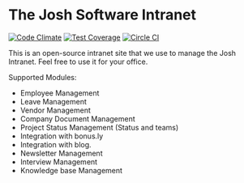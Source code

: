 The Josh Software Intranet
==========================

[![Code
Climate](https://codeclimate.com/repos/549ae4f0e30ba03172003412/badges/403d2739f25116e79386/gpa.svg)](https://codeclimate.com/repos/549ae4f0e30ba03172003412/feed)
[![Test
Coverage](https://codeclimate.com/repos/549ae4f0e30ba03172003412/badges/403d2739f25116e79386/coverage.svg)](https://codeclimate.com/repos/549ae4f0e30ba03172003412/coverage)
[![Circle CI](https://circleci.com/gh/joshsoftware/intranet/tree/leave_application.png?circle-token=e86497e83abfe2fa8a37211d7e443fda4a568341)](https://circleci.com/gh/joshsoftware/intranet)

This is an open-source intranet site that we use to manage the Josh Intranet. Feel free to use it for your office.

Supported Modules:

* Employee Management
* Leave Management
* Vendor Management
* Company Document Management
* Project Status Management (Status and teams)
* Integration with bonus.ly
* Integration with blog.
* Newsletter Management
* Interview Management
* Knowledge base Management 
